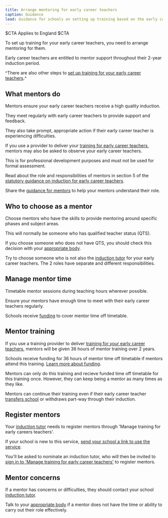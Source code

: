 ```yaml
---
title: Arrange mentoring for early career teachers
caption: Guidance
lead: Guidance for schools on setting up training based on the early career framework, part of induction for early career teachers.
---
```


$CTA
Applies to England
$CTA


To set up training for your early career teachers, you need to arrange mentoring for them. 

Early career teachers are entitled to mentor support throughout their 2-year induction period.

^There are also other steps to [set up training for your early career teachers](/set-up-training-for-your-early-career-teachers).^

## What mentors do

Mentors ensure your early career teachers receive a high quality induction.

They meet regularly with early career teachers to provide support and feedback.

They also take prompt, appropriate action if their early career teacher is experiencing difficulties.

If you use a provider to deliver your [training for early career teachers](/choose-training-option-early-career-teachers/), mentors may also be asked to observe your early career teachers.

This is for professional development purposes and must not be used for formal assessment.

Read about the role and responsibilities of mentors in section 5 of the [statutory guidance on induction for early career teachers](https://www.gov.uk/government/publications/induction-for-early-career-teachers-england).

Share the [guidance for mentors](https://www.gov.uk/guidance/guidance-for-mentors-how-to-support-ecf-based-training) to help your mentors understand their role.


## Who to choose as a mentor

Choose mentors who have the skills to provide mentoring around specific phases and subject areas.

This will normally be someone who has qualified teacher status (QTS).

If you choose someone who does not have QTS, you should check this decision with your [appropriate body](/appoint-an-appropriate-body-early-career-teachers).

Try to choose someone who is not also the [induction tutor](/nominate-induction-tutor) for your early career teachers. The 2 roles have separate and different responsibilities.

## Manage mentor time

Timetable mentor sessions during teaching hours wherever possible.

Ensure your mentors have enough time to meet with their early career teachers regularly.

Schools receive [funding](https://www.gov.uk/guidance/funding-and-eligibility-for-ecf-based-training) to cover mentor time off timetable.

## Mentor training

If you use a training provider to deliver [training for your early career teachers](/choose-training-option-early-career-teachers), mentors will be given 36 hours of mentor training over 2 years. 

Schools receive funding for 36 hours of mentor time off timetable if mentors attend this training. [Learn more about funding](https://www.gov.uk/guidance/funding-and-eligibility-for-ecf-based-training).

Mentors can only do this training and recieve funded time off timetable for this training once. However, they can keep being a mentor as many times as they like.

Mentors can continue their training even if their early career teacher [transfers school](/transferring-early-career-teachers) or withdraws part-way through their induction.

## Register mentors

Your [induction tutor](/nominate-induction-tutor) needs to register mentors through 'Manage training for early careers teachers'.

If your school is new to this service, [send your school a link to use the service](https://manage-training-for-early-career-teachers.education.gov.uk/nominations/resend-email).

You'll be asked to nominate an induction tutor, who will then be invited to [sign in to 'Manage training for early career teachers'](https://manage-training-for-early-career-teachers.education.gov.uk/) to register mentors.


## Mentor concerns

If a mentor has concerns or difficulties, they should contact your school [induction tutor](/nominate-induction-tutor).

Talk to your [appropriate body](/appoint-an-appropriate-body-early-career-teachers) if a mentor does not have the time or ability to carry out their role effectively.


